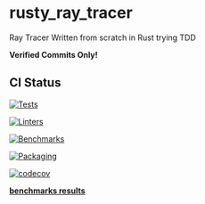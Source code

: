 # rusty_ray_tracer
Ray Tracer Written from scratch in Rust trying TDD

**Verified Commits Only!**

## CI Status

[![Tests](https://github.com/gsharad007/rusty_ray_tracer/actions/workflows/testing.yml/badge.svg)](https://github.com/gsharad007/rusty_ray_tracer/actions/workflows/testing.yml)

[![Linters](https://github.com/gsharad007/rusty_ray_tracer/actions/workflows/linting.yml/badge.svg)](https://github.com/gsharad007/rusty_ray_tracer/actions/workflows/linting.yml)

[![Benchmarks](https://github.com/gsharad007/rusty_ray_tracer/actions/workflows/benchmarking.yml/badge.svg)](https://github.com/gsharad007/rusty_ray_tracer/actions/workflows/benchmarking.yml)

[![Packaging](https://github.com/gsharad007/rusty_ray_tracer/actions/workflows/packaging.yml/badge.svg)](https://github.com/gsharad007/rusty_ray_tracer/actions/workflows/packaging.yml)

[![codecov](https://codecov.io/gh/gsharad007/rusty_ray_tracer/branch/main/graph/badge.svg?token=PY5ZAM29DI)](https://codecov.io/gh/gsharad007/rusty_ray_tracer)

[**benchmarks results**](https://gsharad007.github.io/rusty_ray_tracer/dev/bench/)
